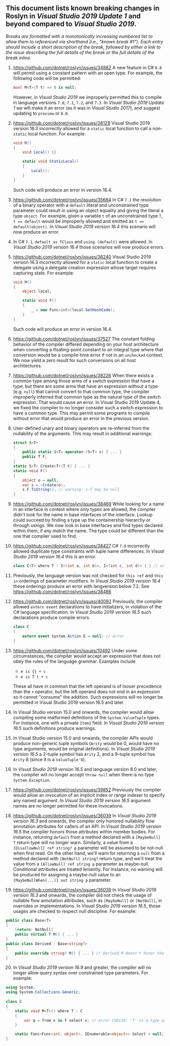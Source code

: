 ## This document lists known breaking changes in Roslyn in *Visual Studio 2019 Update 1* and beyond compared to *Visual Studio 2019*.

*Breaks are formatted with a monotonically increasing numbered list to allow them to referenced via shorthand (i.e., "known break #1").
Each entry should include a short description of the break, followed by either a link to the issue describing the full details of the break or the full details of the break inline.*

1. https://github.com/dotnet/roslyn/issues/34882 A new feature in C# `8.0` will permit using a constant pattern with an open type.  For example, the following code will be permitted:
    ``` c#
    bool M<T>(T t) => t is null;
    ```
    However, in *Visual Studio 2019* we improperly permitted this to compile in language versions `7.0`, `7.1`, `7.2`, and `7.3`.  In *Visual Studio 2019 Update 1* we will make it an error (as it was in *Visual Studio 2017*), and suggest updating to `preview` or `8.0`.

2. https://github.com/dotnet/roslyn/issues/38129 Visual Studio 2019 version 16.3 incorrectly allowed for a `static` local function to call a non-`static` local function. For example:

    ```c#
    void M()
    {
        void Local() {}

        static void StaticLocal()
        {
            Local();
        }
    }
    ```

    Such code will produce an error in version 16.4.

3. https://github.com/dotnet/roslyn/issues/35684 In C# `7.1` the resolution of a binary operator with a `default` literal and unconstrained type parameter could result in using an object equality and giving the literal a type `object`.
    For example, given a variable `t` of an unconstrained type `T`, `t == default` would be improperly allowed and emitted as `t == default(object)`.
    In *Visual Studio 2019 version 16.4* this scenario will now produce an error.

4. In C# `7.1`, `default as TClass` and `using (default)` were allowed. In *Visual Studio 2019 version 16.4* those scenarios will now produce errors.

5. https://github.com/dotnet/roslyn/issues/38240 Visual Studio 2019 version 16.3 incorrectly allowed for a `static` local function to create a delegate using a delegate creation expression whose target requires capturing state. For example:

    ```c#
    void M()
    {
        object local;

        static void F()
        {
            _ = new Func<int>(local.GetHashCode);
        }
    }
    ```

    Such code will produce an error in version 16.4.

6. https://github.com/dotnet/roslyn/issues/37527 The constant folding behavior of the compiler differed depending on your host architecture when converting a floating-point constant to an integral type where that conversion would be a compile-time error if not in an `unchecked` context.  We now yield a zero result for such conversions on all host architectures.

7. https://github.com/dotnet/roslyn/issues/38226 When there exists a common type among those arms of a switch expression that have a type, but there are some arms that have an expression without a type (e.g. `null`) that cannot convert to that common type, the compiler improperly inferred that common type as the natural type of the switch expression. That would cause an error.  In Visual Studio 2019 Update 4, we fixed the compiler to no longer consider such a switch expression to have a common type.  This may permit some programs to compile without error that would produce an error in the previous version.

8. User-defined unary and binary operators are re-inferred from the nullability of the arguments. This may result in additional warnings:
    ```C#
    struct S<T>
    {
        public static S<T> operator~(S<T> s) { ... }
        public T F;
    }
    static S<T> Create<T>(T t) { ... }
    static void F()
    {
        object o = null;
        var s = ~Create(o);
        s.F.ToString(); // warning: s.F may be null
    }
    ```

9. https://github.com/dotnet/roslyn/issues/38469 While looking for a name in an interface in context where only types are allowed,
the compiler didn't look for the name in base interfaces of the interface. Lookup could succeed by finding a type up the containership
hierarchy or through usings. We now look in base interfaces and find types declared within them, if any match the name. The type
could be different than the one that compiler used to find.

10. https://github.com/dotnet/roslyn/issues/38427 C# `7.0` incorrectly allowed duplicate type constraints with tuple name differences. In *Visual Studio 2019 version 16.4* this is an error.
    ```C#
    class C<T> where T : I<(int a, int b)>, I<(int c, int d)> { } // error
    ```

11. Previously, the language version was not checked for `this ref` and `this in` orderings of parameter modifiers. In *Visual Studio 2019 version 16.4* these orderings produce an error with langversion below 7.2. See https://github.com/dotnet/roslyn/issues/38486

12. https://github.com/dotnet/roslyn/issues/40092 Previously, the compiler allowed `extern event` declarations to have initializers, in violation of the C# language specification. In *Visual Studio 2019 version 16.5* such declarations produce compile errors.
    ```C#
    class C
    {
        extern event System.Action E = null; // error
    }
    ```

13. https://github.com/dotnet/roslyn/issues/10492 Under some circumstances, the compiler would accept an expression that does not obey the rules of the language grammar.  Examples include
    - `e is {} + c`
    - `e is T t + c`

    These all have in common that the left operand is of looser precedence than the `+` operator, but the left operand does not end in an expression so it cannot "consume" the addition.  Such expressions will no longer be permitted in Visual Studio 2019 version 16.5 and later.

14. In Visual Studio version 15.0 and onwards, the compiler would allow compiling some malformed definitions of the `System.ValueTuple` types. For instance, one with a private `Item1` field. In *Visual Studio 2019 version 16.5* such definitions produce warnings.

15. In Visual Studio version 15.0 and onwards, the compiler APIs would produce non-generic tuple symbols (`Arity` would be 0, would have no type arguments, would be original definitions). In *Visual Studio 2019 version 16.5* a 2-tuple symbol has `Arity` 2, and a 9-tuple symbol has `Arity` 8 (since it is a `ValueTuple'8`).


16. In *Visual Studio 2019 version 16.5* and language version 8.0 and later, the compiler will no longer accept `throw null` when there is no type `System.Exception`.

17. https://github.com/dotnet/roslyn/issues/39852 Previously the compiler would allow an invocation of an implicit index or range indexer to specify any named argument. In *Visual Studio 2019 version 16.5* argument names are no longer permitted for these invocations.

18. https://github.com/dotnet/roslyn/issues/36039 In *Visual Studio 2019 version 16.3* and onwards, the compiler only honored nullability flow annotation attributes for callers of an API. In *Visual Studio 2019 version 16.5* the compiler honors those attributes within member bodies.
For instance, returning `default` from a method declared with a `[MaybeNull] T` return type will no longer warn.
Similarly, a value from a `[DisallowNull] ref string? p` parameter will be assumed to be not-null when first read.
On the other hand, we'll warn for returning a `null` from a method declared with `[NotNull] string?` return type, and we'll treat the value from a `[AllowNull] ref string p` parameter as maybe-null.
Conditional attributes are treated leniently. For instance, no warning will be produced for assigning a maybe-null value to an `[MaybeNullWhen(...)] out string p` parameter.

19. https://github.com/dotnet/roslyn/issues/36039 In *Visual Studio 2019 version 16.3* and onwards, the compiler did not check the usage of nullable flow annotation attributes, such as `[MaybeNull]` or `[NotNull]`, in overrides or implementations. In *Visual Studio 2019 version 16.5*, those usages are checked to respect null discipline. For example:
``` csharp
public class Base<T>
{
    [return: NotNull]
    public virtual T M() { ... }
}
public class Derived : Base<string?>
{
    public override string? M() { ... } // Derived.M doesn't honor the nullability declaration made by Base.M with its [NotNull] attribute
}
```

20. In *Visual Studio 2019 version 16.9* and greater, the compiler will no longer allow query syntax over constrained type parameters. For example:

```csharp
using System;
using System.Collections.Generic;
 
class C
{
    static void M<T>() where T : C
    {
        var q = from x in T select x; // error CS0119: 'T' is a type parameter, which is not valid in the given context
    }

    static Func<Func<int, object>, IEnumerable<object>> Select = null;
}
```
